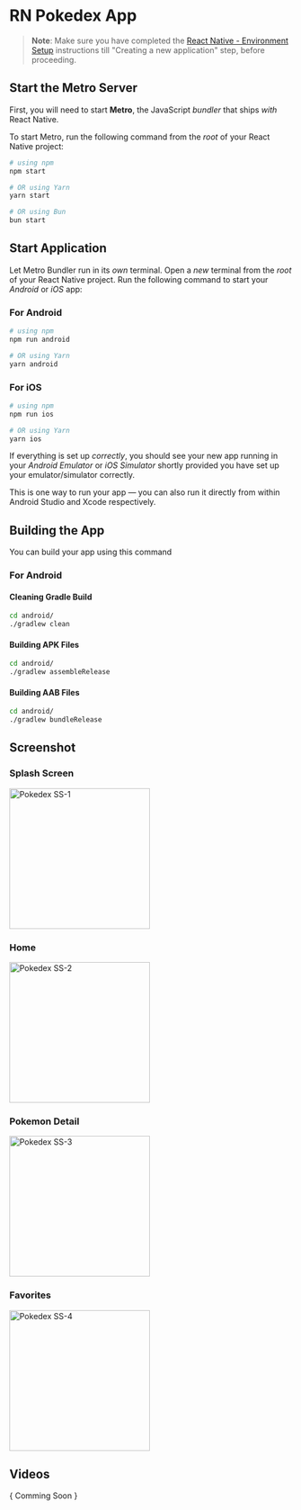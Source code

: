# RN Pokedex App

> **Note**: Make sure you have completed the [React Native - Environment Setup](https://reactnative.dev/docs/environment-setup) instructions till "Creating a new application" step, before proceeding.

## Start the Metro Server

First, you will need to start **Metro**, the JavaScript _bundler_ that ships _with_ React Native.

To start Metro, run the following command from the _root_ of your React Native project:

```bash
# using npm
npm start

# OR using Yarn
yarn start

# OR using Bun
bun start
```

## Start Application

Let Metro Bundler run in its _own_ terminal. Open a _new_ terminal from the _root_ of your React Native project. Run the following command to start your _Android_ or _iOS_ app:

### For Android

```bash
# using npm
npm run android

# OR using Yarn
yarn android
```

### For iOS

```bash
# using npm
npm run ios

# OR using Yarn
yarn ios
```

If everything is set up _correctly_, you should see your new app running in your _Android Emulator_ or _iOS Simulator_ shortly provided you have set up your emulator/simulator correctly.

This is one way to run your app — you can also run it directly from within Android Studio and Xcode respectively.

## Building the App

You can build your app using this command

### For Android

#### Cleaning Gradle Build

```bash
cd android/
./gradlew clean
```

#### Building APK Files

```bash
cd android/
./gradlew assembleRelease
```

#### Building AAB Files

```bash
cd android/
./gradlew bundleRelease
```

## Screenshot

### Splash Screen

<img src="./ss/ss-1.png" alt="Pokedex SS-1" width="250"/>

### Home

<img src="./ss/ss-2.png" alt="Pokedex SS-2" width="250"/>

### Pokemon Detail

<img src="./ss/ss-3.png" alt="Pokedex SS-3" width="250"/>

### Favorites

<img src="./ss/ss-4.png" alt="Pokedex SS-4" width="250"/>

## Videos

{ Comming Soon }

